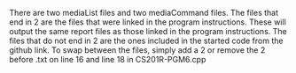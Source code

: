 There are two mediaList files and two mediaCommand files. The files that end in 2 are the files that were linked in the program instructions. These will output the same report files as those linked in the program instructions.
The files that do not end in 2 are the ones included in the started code from the github link.
To swap between the files, simply add a 2 or remove the 2 before .txt on line 16 and line 18 in CS201R-PGM6.cpp
